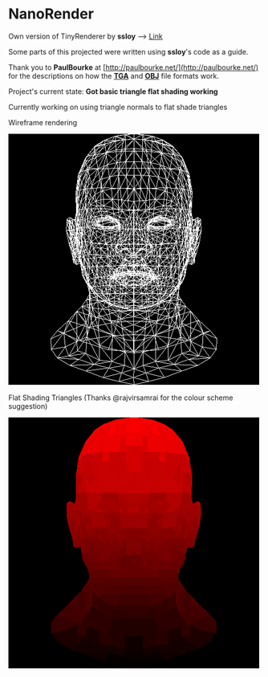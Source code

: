 # NanoRender
Own version of TinyRenderer by **ssloy** --> [Link](https://github.com/ssloy/tinyrenderer)

Some parts of this projected were written using **ssloy**'s code as a guide.

Thank you to **PaulBourke** at [http://paulbourke.net/](http://paulbourke.net/) for the descriptions on how the **[TGA](http://paulbourke.net/dataformats/tga/)** and **[OBJ](http://paulbourke.net/dataformats/obj/)** file formats work.

Project's current state: **Got basic triangle flat shading working**

Currently working on using triangle normals to flat shade triangles

Wireframe rendering

![](out/wireframe.png)

Flat Shading Triangles (Thanks @rajvirsamrai for the colour scheme suggestion)

![](out/flat_red.png)

